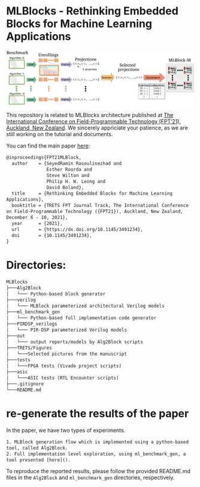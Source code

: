 # MLBlocks - Rethinking Embedded Blocks for Machine Learning Applications

![MLBlock generation overview](TRETS/Figures/ToolFlows_p10_cropped.jpg)

This repository is related to MLBlocks architecture published at [The International Conference on Field-Programmable Technology (FPT’21), Auckland, New Zealand](https://parallel.auckland.ac.nz/fpt21/). We sincerely appriciate your patience, as we are still working on the tutorial and documents. 

You can find the main paper [here](https://dx.doi.org/10.1145/3491234):


    @inproceedings{FPT21MLBlock,
      author    = {SeyedRamin Rasoulinezhad and
                   Esther Roorda and
                   Steve Wilton and
                   Philip H. W. Leong and
                   David Boland},
      title     = {Rethinking Embedded Blocks for Machine Learning Applications},
      booktitle = {TRETS FPT Journal Track, The International Conference on Field-Programmable Technology ({FPT21}), Auckland, New Zealand, December 6 - 10, 2021},
      year      = {2021},
      url       = {https://dx.doi.org/10.1145/3491234},
      doi       = {10.1145/3491234},
    }


# Directories:


```
MLBlocks 
├───Alg2Block
│   └─── Python-based block generator
├───verilog
│   └─── MLBlock parameterized architectural Verilog models
├───ml_benchmark_gen
│   └─── Python-based full implementation code generator
├───PIRDSP_verilogs
│   └─── PIR-DSP parameterized Verilog models
├───out
│   └─── output reports/models by Alg2Block scripts 
├───TRETS/Figures
│   └───Selected pictures from the manuscript
├───tests
│   └───FPGA tests (Vivado project scripts)
├───asic
│   └───ASIC tests (RTL Encounter scripts)
├───.gitignore
└───README.md
```

# re-generate the results of the paper

In the paper, we have two types of experiments. 

    1. MLBlock generation flow which is implemented using a python-based tool, called Alg2Block. 
    2. Full implementation level exploration, using ml_benchmark_gen, a tool presented [here](). 

To reproduce the reported results, please follow the provided README.md files in the `Alg2Block` and `ml_benchmark_gen` directories, respectively. 
